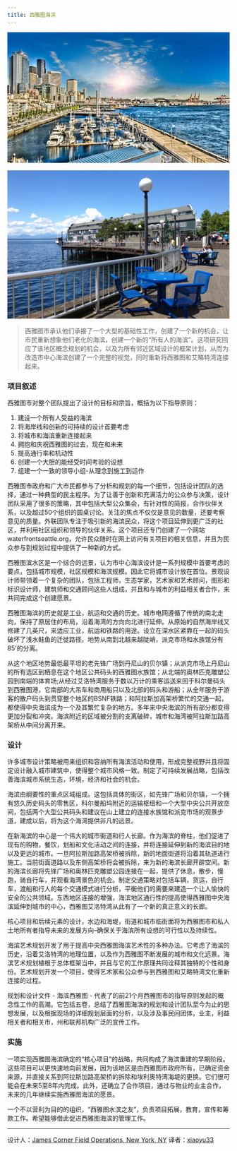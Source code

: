 ```yaml
---
title: 西雅图海滨
---
```


![西雅图海滨](/img/xythb-1.jpg)

![西雅图海滨](/img/xythb-2.jpeg)

> 西雅图市承认他们承接了一个大型的基础性工作，创建了一个新的机会，让市民重新想象他们老化的海滨，创建一个新的“所有人的海滨”。这项研究回应了该地区概念规划的机会，以及为所有邻近区域设计的框架计划，从而为改造市中心海滨创建了一个完整的视觉，同时重新将西雅图和艾略特湾连接起来。

### 项目叙述 ###
西雅图市对整个团队提出了设计的目标和宗旨，概括为以下指导原则：

1. 建设一个所有人受益的海滨
1. 将海岸线和创新的可持续的设计首要考虑
1. 将城市和海滨重新连接起来
1. 拥抱和庆祝西雅图的过去，现在和未来
1. 提高通行率和机动性
1. 创建一个大胆的能经受时间考验的设想
1. 组建一个一致的领导小组-从理念到施工到运作

西雅图市政府和广大市民都参与了分析和规划的每一个细节，包括设计团队的选择，通过一种典型的民主程序。为了让善于创新和充满活力的公众参与决策，设计团队采用了很多的策略，其中包括大型公众集会，有针对性的简报，合作伙伴关系，以及超过50个组织的圆桌讨论。关注的焦点不仅仅是意见的数量，还要考察意见的质量。外联团队专注于吸引新的海滨民众，将这个项目延伸到更广泛的社区，并利用社区组织和领导的伙伴关系。这个项目还专门创建了一个网站waterfrontseattle.org，允许民众随时在网上访问有关项目的相关信息，并且为民众参与到规划过程中提供了一种新的方式。

西雅图滨水区是一个综合的远景，认为市中心海滨设计是一系列规模中首要考虑的要点，包括城市规模，社区规模和海滨规模。因此它将城市设计放在首位。景观设计师带领着一个复杂的团队，包括工程师，生态学家，艺术家和艺术顾问，图形和标识设计师，建筑师和交通顾问这些人组成，并且和与城市的利益相关者合作，来共同完成这个创建愿景。

西雅图海滨的历史就是工业，航运和交通的历史。城市电网遵循了传统的南北走向，保持了原居住的布局，沿着海湾的方向向北进行延伸。从原始的自然海岸线又修建了几英尺，来适应工业，航运和铁路的用途。设立在深水区紧靠在一起的码头破坏了浅水鲑鱼的迁徙路径。地势从南到北越来越陡峭，派克市场和水族馆分有85'的分离。

从这个地区地势最低最平坦的老先锋广场到丹尼山的贝尔镇；从派克市场上丹尼山的所有选区到栖息在这个地区公共码头的西雅图水族馆；从北端的奥林匹克雕塑公园到南端的体育场;从经过艾洛特湾服务于数以万计的乘客运送来回于科尔曼码头到西雅图港，它南部的大吊车和商用船只以及北部的码头和游船；从全年服务于游客的散户码头到贯穿整个地区的BSNF铁路；和阿拉斯加高架桥繁忙的交通一起，都使得中央海滨成为一个及其繁忙复杂的地方。多年来中央海滨的所有部分都变得更加分裂和冲突。海滨附近的区域被分割的支离破碎，城市和海湾被阿拉斯加路高架桥从中间分离开来。

### 设计 ###
许多城市设计策略被用来组织和容纳所有海滨活动和使用，形成完整视野并且将固定设计融入城市建筑中，使得整个城市风格一致。制定了可持续发展战略，包括改善海滨城市系统生态，环境，经济和社会的机会。

海滨由纲要性的重点区域组成。这包括具体的街区，如先锋广场和贝尔镇，一个拥有悠久历史码头的零售区，科尔曼船坞附近的运输枢纽和一个大型中央公共开放空间，包括两个大型公共码头和建议在山上建立的连接水族馆和派克市场的观景步道，建成以后，将为这个海湾提供非凡的远景。

在新海滨的中心是一个伟大的城市街道和行人长廊。作为海滨的脊柱，他们促进了现有的购物，餐饮，划船和文化活动之间的连接，并将连接延伸到新的海滨目的地以及更远的城市。一旦阿拉斯加路高架桥被拆除，新的地面街道将沿着其轨道进行施工。当前街面道路以及东侧高架桥将会被拆除，来为新的海滨长廊开辟空间。新的海滨长廊将先锋广场和奥林匹克雕塑公园连接在一起，提供了休息，散步，慢跑，骑自行车，并观看海湾景色的机会。制定交通策略对包括车辆，货运，自行车，渡船和行人的每个交通模式进行分析，平衡他们的需要来建造一个让人愉快的安全的公共领域。东西地区连接的增强，海滨地区通行性的提高使得西雅图中央海滨延伸到城市的中心，西雅图艾洛特湾从此有了一个新的真正意义的长廊。

核心项目和后续元素的设计，水边和海堤，街道和城市临街面将为西雅图市和私人土地所有者指导未来的发展方向–确保关于海滨所有设想的可行性以及持续性。

海滨艺术规划开发了用于提高中央西雅图海滨艺术性的多种办法。它考虑了海滨的历史，沿着艾洛特湾的地理位置，以及作为西雅图不断发展的城市和文化远景。海滨艺术规划植根于总体框架当中，并且与它的工作原理共同诠释其独特的个性和身份。艺术规划开发一个项目，使得艺术家和公众参与到西雅图和艾略特湾文化重新连接的过程。

规划和设计文件 - 海滨西雅图 - 代表了的前21个月西雅图市的指导原则发起的概念性工作的高潮。它包括五卷，总结了西雅图海滨的规划和设计团队至今为止的思想发展，以及根据现场的详细规划层面的分析，以及涉及事民间团体，业主，利益相关者和相关市，州和联邦机构广泛的宣传工作。

### 实施 ###
一项实现西雅图海滨确定的“核心项目”的战略，共同构成了海滨重建的早期阶段。这些项目可以更快速地向前发展，因为该地区是由西雅图市政府所有，已确定资金来源，并直接关系到阿拉斯加路高架桥的拆除和埃利奥特湾海堤的更换。它们很可能会在未来5至8年内完成。此外，还确立了合作项目，通过与物业的业主合作，未来的几年继续实施西雅图海滨的愿景。

一个不以营利为目的的组织，“西雅图水滨之友”，负责项目拓展，教育，宣传和筹款工作。希望能够借此促进西雅图海滨的管理工作。

--------------------------------------------------------------------------------


设计人：[James Corner Field Operations, New York, NY][a]
译者：[xiaoyu33](https://github.com/xiaoyu33)


[a]:http://www.fieldoperations.net/home.html
